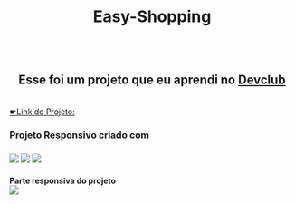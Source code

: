 
<h1 align='center'> Easy-Shopping</h1>
<br>
<br>
<h2 align='center'>Esse foi um projeto que eu aprendi no <a href="https://rodolfomori.com.br/devclub">Devclub</a> </h2>
<br>
<a href="https://eclectic-lolly-132aeb.netlify.app"> ☛Link do Projeto:<a/>
<br>
<h3>Projeto Responsivo criado com<h3/> <img src="https://img.shields.io/badge/HTML5-E34F26?style=for-the-badge&logo=html5&logoColor=white" href="html-logo" />
 <img src="https://img.shields.io/badge/CSS3-1572B6?style=for-the-badge&logo=css3&logoColor=white" href="css-logo"/>

<img src="https://github.com/MatheusVazti/Easy-Shopping/blob/master/assets/Rectangle.png?raw=true"/> 
<br>
<h4> Parte responsiva do  projeto </4>
<br>
<img src="https://raw.githubusercontent.com/MatheusVazti/Easy-Shopping/876d3bf71aafe234c853b65f3fb3f2e484716d47/assets/Rectangle%20(1).png"/>
